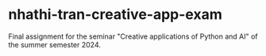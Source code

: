 # nhathi-tran-creative-app-exam
Final assignment for the seminar "Creative applications of Python and AI" of the summer semester 2024.

